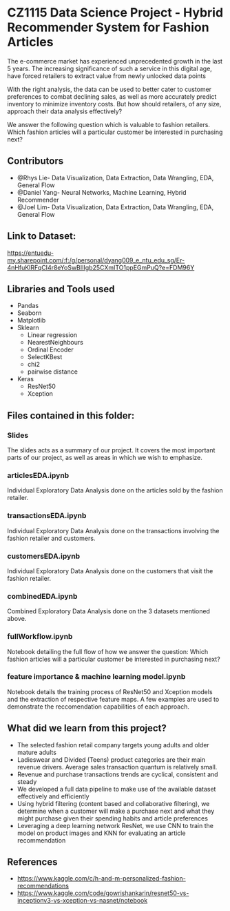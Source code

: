 # CZ1115 Data Science Project - Hybrid Recommender System for Fashion Articles

The e-commerce market has experienced unprecedented growth in the last 5 years. The increasing significance of such a service in this digital age, have forced retailers to extract value from newly unlocked data points

With the right analysis, the data can be used to better cater to customer preferences to combat declining sales, as well as more accurately predict inventory to minimize inventory costs.
But how should retailers, of any size, approach their data analysis effectively?

We answer the following question which is valuable to fashion retailers. Which fashion articles will a particular customer be interested in purchasing next?

## Contributors

- @Rhys Lie- Data Visualization, Data Extraction, Data Wrangling, EDA, General Flow
- @Daniel Yang- Neural Networks, Machine Learning, Hybrid Recommender
- @Joel Lim- Data Visualization, Data Extraction, Data Wrangling, EDA, General Flow

## Link to Dataset:

https://entuedu-my.sharepoint.com/:f:/g/personal/dyang009_e_ntu_edu_sg/Er-4nHfuKIRFqCI4r8eYoSwBIIIgb25CXmITO1ppEGmPuQ?e=FDM96Y

## Libraries and Tools used

- Pandas
- Seaborn
- Matplotlib
- Sklearn
  - Linear regression
  - NearestNeighbours
  - Ordinal Encoder
  - SelectKBest
  - chi2
  - pairwise distance
- Keras
  - ResNet50
  - Xception

## Files contained in this folder:

### Slides

The slides acts as a summary of our project. It covers the most important parts of our project, as well as areas in which we wish to emphasize.

### articlesEDA.ipynb

Individual Exploratory Data Analysis done on the articles sold by the fashion retailer.

### transactionsEDA.ipynb

Individual Exploratory Data Analysis done on the transactions involving the fashion retailer and customers.

### customersEDA.ipynb

Individual Exploratory Data Analysis done on the customers that visit the fashion retailer.

### combinedEDA.ipynb

Combined Exploratory Data Analysis done on the 3 datasets mentioned above.

### fullWorkflow.ipynb

Notebook detailing the full flow of how we answer the question: Which fashion articles will a particular customer be interested in purchasing next?

### feature importance & machine learning model.ipynb

Notebook details the training process of ResNet50 and Xception models and the extraction of respective feature maps. A few examples are used to demonstrate the reccomendation capabilities of each approach.

## What did we learn from this project?

- The selected fashion retail company targets young adults and older mature adults
- Ladieswear and Divided (Teens) product categories are their main revenue drivers. Average sales transaction quantum is relatively small.
- Revenue and purchase transactions trends are cyclical, consistent and steady
- We developed a full data pipeline to make use of the available dataset effectively and efficiently
- Using hybrid filtering (content based and collaborative filtering), we determine when a customer will make a purchase next and what they might purchase given their spending habits and article preferences
- Leveraging a deep learning network ResNet, we use CNN to train the model on product images and KNN for evaluating an article recommendation

## References

- https://www.kaggle.com/c/h-and-m-personalized-fashion-recommendations
- https://www.kaggle.com/code/gowrishankarin/resnet50-vs-inceptionv3-vs-xception-vs-nasnet/notebook
